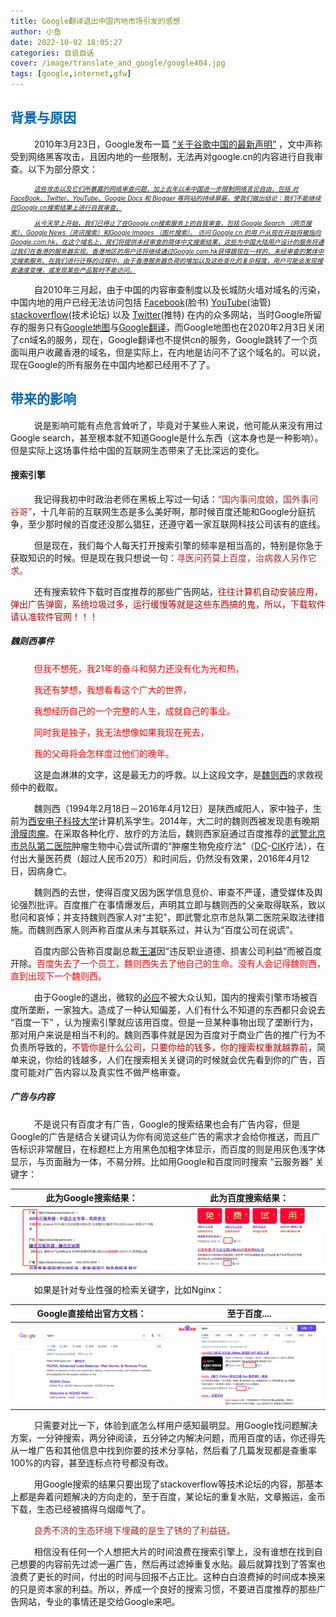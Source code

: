 ```yaml
---
title: Google翻译退出中国内地市场引发的感想
author: 小鱼
date: 2022-10-02 18:05:27
categories: 自说自话
cover: /image/translate_and_google/google404.jpg
tags: [google,internet,gfw]
---
```


<style type="text/css">
p {text-indent: 1cm}
</style>

## <font color="\#4682B4">背景与原因</font>

2010年3月23日，Google发布一篇 [“关于谷歌中国的最新声明”](https://www.google.com/press/new-approach-to-china/update.html) ，文中声称受到网络黑客攻击，且因内地的一些限制，无法再对google.cn的内容进行自我审查。以下为部分原文：

<font size="0.6">

*<u>这些攻击以及它们所暴露的网络审查问题，加上去年以来中国进一步限制网络言论自由，包括 对FaceBook、Twitter、YouTube、Google Docs 和 Blogger 等网站的持续屏蔽，使我们做出结论：我们不能继续在Google.cn搜索结果上进行自我审查。</u>*

*<u>从今天早上开始，我们已停止了在Google.cn搜索服务上的自我审查，包括 Google Search （网页搜索）、Google News（资讯搜索）和Google Images （图片搜索）。 访问 Google.cn 的用 户从现在开始将被指向Google.com.hk，在这个域名上，我们将提供未经审查的简体中文搜索结果，这些为中国大陆用户设计的服务将通过我们在香港的服务器实现。香港地区的用户还将继续通过Google.com.hk获得跟现在一样的、未经审查的繁体中文搜索服务。在我们进行迁移的过程中，由于香港服务器负荷的增加以及这些变化的复杂程度，用户可能会发现搜索速度变慢，或发现某些产品暂时不能访问。*</u>

</font>

自2010年三月起，由于中国的内容审查制度以及长城防火墙对域名的污染，中国内地的用户已经无法访问包括 [Facebook](https://www.facebook.com)(脸书) [YouTube](https://www.youtube.com)(油管) [stackoverflow](https://www.stackoverflow.com)(技术论坛) 以及 [Twitter](https://www.twitter.com)(推特) 在内的众多网站，当时Google所留存的服务只有[Google地图](https://www.google.com/maps)与[Google翻译](https://translate.google.com/)，而Google地图也在2020年2月3日关闭了cn域名的服务，现在，Google翻译也不提供cn的服务，Google跳转了一个页面叫用户收藏香港的域名，但是实际上，在内地是访问不了这个域名的。可以说，现在Google的所有服务在中国内地都已经用不了了。

## <font color="\#4682B4">带来的影响</font>

说是影响可能有点危言耸听了，毕竟对于某些人来说，他可能从来没有用过Google search，甚至根本就不知道Google是什么东西（这本身也是一种影响）。但是实际上这场事件给中国的互联网生态带来了无比深远的变化。

#### 搜索引擎

我记得我初中时政治老师在黑板上写过一句话：<font color="brown">“国内事问度娘，国外事问谷哥”</font>，十几年前的互联网生态是多么美好啊，那时候百度还能和Google分庭抗争，至少那时候的百度还没那么猖狂，还遵守着一家互联网科技公司该有的底线。

但是现在，我们每个人每天打开搜索引擎的频率是相当高的，特别是你急于获取知识的时候。但是现在我只想说一句：<font color="brown">寻医问药莫上百度，治病救人另作它求。</font>

还有搜索软件下载时百度推荐的那些广告网站，<font color ="borwn">往往计算机自动安装应用，弹出广告弹窗，系统垃圾过多，运行缓慢等就是这些东西搞的鬼，所以，下载软件请认准软件官网！！！</font>

##### 魏则西事件

<font color="red">

但我不想死，我21年的奋斗和努力还没有化为光和热，

我还有梦想，我想看看这个广大的世界，

我想经历自己的一个完整的人生，成就自己的事业。

同时我是独子，我无法想像如果我现在死去，

我的父母将会怎样度过他们的晚年。

</font>

这是血淋淋的文字，这是最无力的呼救。以上这段文字，是[魏则西](https://zh.m.wikipedia.org/zh-hans/%E9%AD%8F%E5%88%99%E8%A5%BF%E4%BA%8B%E4%BB%B6)的求救视频中的截取。

魏则西（1994年2月18日－2016年4月12日）是陕西咸阳人，家中独子，生前为[西安电子科技大学](https://zh.m.wikipedia.org/wiki/西安电子科技大学)计算机系学生。2014年，大二时的魏则西被发现患有晚期[滑膜肉瘤](https://zh.m.wikipedia.org/wiki/滑膜肉瘤)。在采取各种化疗、放疗的方法后，魏则西家庭通过百度推荐的[武警北京市总队第二医院](https://zh.m.wikipedia.org/wiki/武警北京市总队第二医院)肿瘤生物中心尝试所谓的“肿瘤生物免疫疗法”（[DC](https://zh.m.wikipedia.org/wiki/树突细胞)-[CIK](https://zh.m.wikipedia.org/wiki/细胞因子诱导的杀伤细胞)疗法），在付出大量医药费（超过人民币20万）和时间后，仍然没有效果，2016年4月12日，因病身亡。

魏则西的去世，使得百度又因为医学信息竞价、审查不严谨，遭受媒体及舆论强烈批评。百度推广在事情爆发后，声明其立即与魏则西的父亲取得联系，致以慰问和哀悼；并支持魏则西家人对“主犯”，即武警北京市总队第二医院采取法律措施。而魏则西家人则声称百度从未与其联系过，并认为“百度公司在说谎”。

百度内部公告称百度副总裁[王湛](https://zh.m.wikipedia.org/w/index.php?title=王湛_(百度人物)&action=edit&redlink=1)因“违反职业道德、损害公司利益”而被百度开除。<font color="red">百度失去了一个员工，魏则西失去了他自己的生命。没有人会记得魏则西，直到出现下一个魏则西。</font>

由于Google的退出，微软的[必应](https:www.bing.com)不被大众认知，国内的搜索引擎市场被百度所垄断，一家独大。造成了一种认知偏差，人们有什么不知道的东西都只会说去 “百度一下” ，认为搜索引擎就应该用百度。但是一旦某种事物出现了垄断行为，那对用户来说是相当不利的。魏则西事件就是因为百度对于商业广告的推广行为不负责所导致的，<font color="borwn">不管你是什么公司，只要你给的钱多，你的搜索权重就越靠前</font>，简单来说，你给的钱越多，人们在搜索相关关键词的时候就会优先看到你的广告，百度可能对广告内容以及真实性不做严格审查。

##### 广告与内容

不是说只有百度才有广告，Google的搜索结果也会有广告内容，但是Google的广告是结合关键词认为你有阅览这些广告的需求才会给你推送，而且广告标识非常醒目，在标题栏上方用黑色加粗字体显示，而百度的则是用灰色浅字体显示，与页面融为一体，不易分辨。比如用Google和百度同时搜索 “云服务器” 关键字：

| 此为Google搜索结果：                                  | 此为百度搜索结果：                                  |
| ----------------------------------------------------- | --------------------------------------------------- |
| ![google1](../image/translate_and_google/google1.jpg) | ![baidu1](../image/translate_and_google/baidu1.jpg) |



如果是针对专业性强的检索关键字，比如Nginx：

| Google直接给出官方文档：                                     | 至于百度....                                                 |
| ------------------------------------------------------------ | ------------------------------------------------------------ |
| ![nginx_google](../image/translate_and_google/nginx_google.png) | ![nginx_baidu](../image/translate_and_google/nginx_baidu.png) |

​	只需要对比一下，体验到底怎么样用户感知最明显。用Google找问题解决方案，一分钟搜索，两分钟阅读，五分钟之内解决问题，而用百度的话，你还得先从一堆广告和其他信息中找到你要的技术分享帖，然后看了几篇发现都是查重率100%的内容，甚至连标点符号都没有改。

用Google搜索的结果只要出现了stackoverflow等技术论坛的内容，那基本上都是奔着问题解决的方向走的，至于百度，某论坛的重复水贴，文章搬运，金币下载，生态已经被搞得乌烟瘴气了。

<font color="brown">良秀不济的生态环境下埋藏的是生了锈的了利益链。</font>

相信没有任何一个人想把大片的时间浪费在搜索引擎上，没有谁想在找到自己想要的内容前先过滤一遍广告，然后再过滤掉重复水贴。最后就算找到了答案也浪费了更长的时间，付出的时间与回报不占正比。这种白白浪费掉的时间成本换来的只是资本家的利益。所以，养成一个良好的搜索习惯，不要进百度推荐的那些广告网站，专业的事情还是交给Google来吧。



